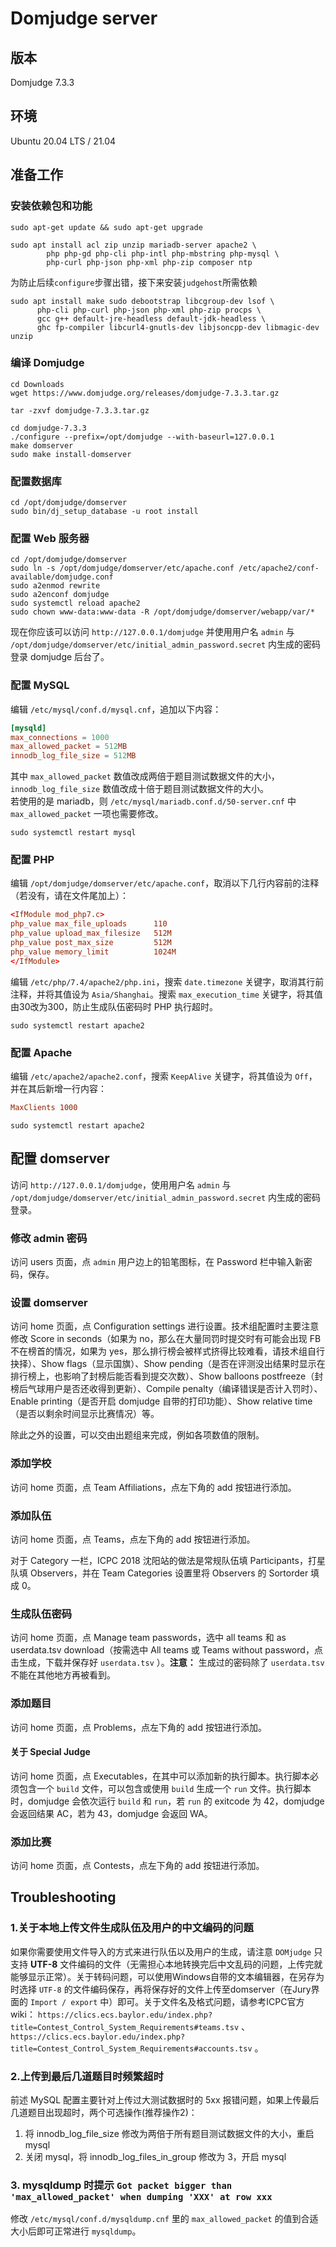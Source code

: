 # Domjudge server

## 版本

Domjudge 7.3.3

## 环境

Ubuntu 20.04 LTS / 21.04

## 准备工作

### 安装依赖包和功能

```shell
sudo apt-get update && sudo apt-get upgrade
```

```shell
sudo apt install acl zip unzip mariadb-server apache2 \
        php php-gd php-cli php-intl php-mbstring php-mysql \
        php-curl php-json php-xml php-zip composer ntp
```

为防止后续`configure`步骤出错，接下来安装`judgehost`所需依赖

```shell
sudo apt install make sudo debootstrap libcgroup-dev lsof \
      php-cli php-curl php-json php-xml php-zip procps \
      gcc g++ default-jre-headless default-jdk-headless \
      ghc fp-compiler libcurl4-gnutls-dev libjsoncpp-dev libmagic-dev unzip
```

### 编译 Domjudge

```shell
cd Downloads
wget https://www.domjudge.org/releases/domjudge-7.3.3.tar.gz
```

```shell
tar -zxvf domjudge-7.3.3.tar.gz
```

```shell
cd domjudge-7.3.3
./configure --prefix=/opt/domjudge --with-baseurl=127.0.0.1
make domserver
sudo make install-domserver
```

### 配置数据库

```shell
cd /opt/domjudge/domserver
sudo bin/dj_setup_database -u root install
```

### 配置 Web 服务器

```shell
cd /opt/domjudge/domserver
sudo ln -s /opt/domjudge/domserver/etc/apache.conf /etc/apache2/conf-available/domjudge.conf
sudo a2enmod rewrite
sudo a2enconf domjudge
sudo systemctl reload apache2
sudo chown www-data:www-data -R /opt/domjudge/domserver/webapp/var/*
```

现在你应该可以访问 `http://127.0.0.1/domjudge` 并使用用户名 `admin` 与 `/opt/domjudge/domserver/etc/initial_admin_password.secret` 内生成的密码登录 domjudge 后台了。

### 配置 MySQL

编辑 `/etc/mysql/conf.d/mysql.cnf`，追加以下内容：

```cnf
[mysqld]
max_connections = 1000
max_allowed_packet = 512MB
innodb_log_file_size = 512MB
```

其中 `max_allowed_packet` 数值改成两倍于题目测试数据文件的大小，`innodb_log_file_size` 数值改成十倍于题目测试数据文件的大小。  
若使用的是 mariadb，则 `/etc/mysql/mariadb.conf.d/50-server.cnf` 中 `max_allowed_packet` 一项也需要修改。

```shell
sudo systemctl restart mysql
```

### 配置 PHP

编辑 `/opt/domjudge/domserver/etc/apache.conf`，取消以下几行内容前的注释（若没有，请在文件尾加上）：

```conf
<IfModule mod_php7.c>
php_value max_file_uploads      110
php_value upload_max_filesize   512M
php_value post_max_size         512M
php_value memory_limit          1024M
</IfModule>
```

编辑 `/etc/php/7.4/apache2/php.ini`，搜索 `date.timezone` 关键字，取消其行前注释，并将其值设为 `Asia/Shanghai`。搜索 `max_execution_time` 关键字，将其值由30改为300，防止生成队伍密码时 PHP 执行超时。

```shell
sudo systemctl restart apache2
```

### 配置 Apache

编辑 `/etc/apache2/apache2.conf`，搜索 `KeepAlive` 关键字，将其值设为 `Off`，并在其后新增一行内容：

```conf
MaxClients 1000
```

```shell
sudo systemctl restart apache2
```

## 配置 domserver

访问 `http://127.0.0.1/domjudge`，使用用户名 `admin` 与 `/opt/domjudge/domserver/etc/initial_admin_password.secret` 内生成的密码登录。

### 修改 admin 密码

访问 users 页面，点 `admin` 用户边上的铅笔图标，在 Password 栏中输入新密码，保存。

### 设置 domserver

访问 home 页面，点 Configuration settings 进行设置。技术组配置时主要注意修改 Score in seconds（如果为 no，那么在大量同罚时提交时有可能会出现 FB 不在榜首的情况，如果为 yes，那么排行榜会被样式挤得比较难看，请技术组自行抉择）、Show flags（显示国旗）、Show pending（是否在评测没出结果时显示在排行榜上，也影响了封榜后能否看到提交次数）、Show balloons postfreeze（封榜后气球用户是否还收得到更新）、Compile penalty（编译错误是否计入罚时）、Enable printing（是否开启 domjudge 自带的打印功能）、Show relative time（是否以剩余时间显示比赛情况）等。

除此之外的设置，可以交由出题组来完成，例如各项数值的限制。

### 添加学校

访问 home 页面，点 Team Affiliations，点左下角的 add 按钮进行添加。

### 添加队伍

访问 home 页面，点 Teams，点左下角的 add 按钮进行添加。

对于 Category 一栏，ICPC 2018 沈阳站的做法是常规队伍填 Participants，打星队填 Observers，并在 Team Categories 设置里将 Observers 的 Sortorder 填成 0。

### 生成队伍密码

访问 home 页面，点 Manage team passwords，选中 all teams 和 as userdata.tsv download（按需选中 All teams 或 Teams without password，点击生成，下载并保存好 `userdata.tsv` ）。**注意：** 生成过的密码除了 `userdata.tsv` 不能在其他地方再被看到。

### 添加题目

访问 home 页面，点 Problems，点左下角的 add 按钮进行添加。

#### 关于 Special Judge

访问 home 页面，点 Executables，在其中可以添加新的执行脚本。执行脚本必须包含一个 `build` 文件，可以包含或使用 `build` 生成一个 `run` 文件。执行脚本时，domjudge 会依次运行 `build` 和 `run`，若 `run` 的 exitcode 为 42，domjudge 会返回结果 AC，若为 43，domjudge 会返回 WA。

### 添加比赛

访问 home 页面，点 Contests，点左下角的 add 按钮进行添加。

## Troubleshooting

### 1.关于本地上传文件生成队伍及用户的中文编码的问题

如果你需要使用文件导入的方式来进行队伍以及用户的生成，请注意 `DOMjudge` 只支持 **UTF-8** 文件编码的文件（无需担心本地转换完后中文乱码的问题，上传完就能够显示正常）。关于转码问题，可以使用Windows自带的文本编辑器，在另存为时选择 `UTF-8` 的文件编码保存，再将保存好的文件上传至domserver（在Jury界面的 `Import / export` 中）即可。关于文件名及格式问题，请参考ICPC官方wiki： `https://clics.ecs.baylor.edu/index.php?title=Contest_Control_System_Requirements#teams.tsv`  、  `https://clics.ecs.baylor.edu/index.php?title=Contest_Control_System_Requirements#accounts.tsv`  。

### 2.上传到最后几道题目时频繁超时

前述 MySQL 配置主要针对上传过大测试数据时的 5xx 报错问题，如果上传最后几道题目出现超时，两个可选操作(推荐操作2)：

1. 将 innodb_log_file_size 修改为两倍于所有题目测试数据文件的大小，重启 mysql
2. 关闭 mysql，将 innodb_log_files_in_group 修改为 3，开启 mysql

### 3. mysqldump 时提示 `Got packet bigger than 'max_allowed_packet' when dumping 'XXX' at row xxx`  
修改 `/etc/mysql/conf.d/mysqldump.cnf` 里的 `max_allowed_packet` 的值到合适大小后即可正常进行 `mysqldump`。

